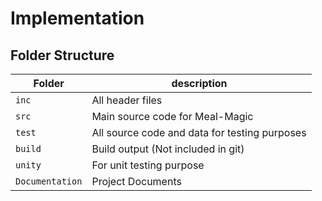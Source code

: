 # Implementation

## Folder Structure
Folder          | description
----------------|----------------------------------------------
`inc`           | All header files
`src`           | Main source code for Meal-Magic
`test`          | All source code and data for testing purposes
`build`         | Build output (Not included in git)
`unity`         | For unit testing purpose
`Documentation` | Project Documents
